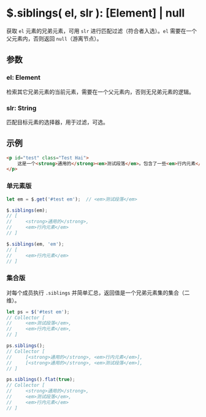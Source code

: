# $.siblings( el, slr ): [Element] | null

获取 `el` 元素的兄弟元素，可用 `slr` 进行匹配过滤（符合者入选）。`el` 需要在一个父元素内，否则返回 `null`（游离节点）。


## 参数

### el: Element

检索其它兄弟元素的当前元素，需要在一个父元素内，否则无兄弟元素的逻辑。


### slr: String

匹配目标元素的选择器，用于过滤，可选。


## 示例

```html
<p id="test" class="Test Hai">
    这是一个<strong>通用的</strong><em>测试段落</em>。包含了一些<em>行内元素</em>。
</p>
```


### 单元素版

```js
let em = $.get('#test em');  // <em>测试段落</em>

$.siblings(em);
// [
//     <strong>通用的</strong>,
//     <em>行内元素</em>
// ]

$.siblings(em, 'em');
// [
//     <em>行内元素</em>
// ]
```


### 集合版

对每个成员执行 `.siblings` 并简单汇总，返回值是一个兄弟元素集的集合（二维）。

```js
let ps = $('#test em');
// Collector [
//     <em>测试段落</em>,
//     <em>行内元素</em>,
// ]

ps.siblings();
// Collector [
//     [<strong>通用的</strong>, <em>行内元素</em>],
//     [<strong>通用的</strong>, <em>测试段落</em>],
// ]

ps.siblings().flat(true);
// Collector [
//     <strong>通用的</strong>,
//     <em>测试段落</em>,
//     <em>行内元素</em>
// ]
```
